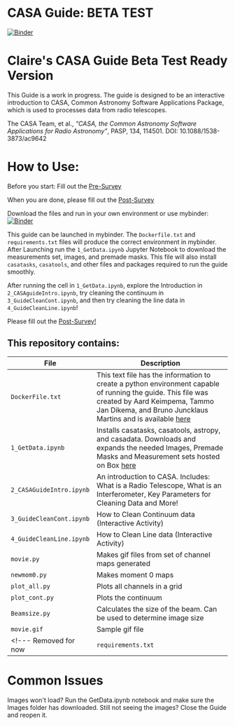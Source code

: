 # CASA Guide: BETA TEST

[![Binder](https://mybinder.org/badge_logo.svg)](https://mybinder.org/v2/gh/cat4rcc/casaguidebetaready/HEAD)

# Claire's CASA Guide Beta Test Ready Version

This Guide is a work in progress.  The guide is designed to be an interactive introduction to CASA, Common Astronomy Software Applications Package, which is used to processes data from radio telescopes.

The CASA Team, et al., *“CASA, the Common Astronomy Software Applications for Radio Astronomy”*, PASP, 134, 114501. DOI: 10.1088/1538-3873/ac9642

# How to Use: 

Before you start: 
Fill out the [Pre-Survey](https://docs.google.com/forms/d/e/1FAIpQLScGCtXByL3see-tT1fMqZQDn-rW3SxwGAAEy3nDJ3jf8Fbniw/viewform?usp=sf_link)

When you are done, please fill out the [Post-Survey](https://docs.google.com/forms/d/e/1FAIpQLSesKg9eb96SLz32fdsoe6cOoh7u8o6yH33n9Mb00h_CtPkg_A/viewform?usp=sf_link)

Download the files and run in your own environment or use mybinder:   [![Binder](https://mybinder.org/badge_logo.svg)](https://mybinder.org/v2/gh/cat4rcc/casaguidebetaready/HEAD)

This guide can be launched in mybinder. The `Dockerfile.txt` and `requirements.txt` files will produce the correct environment in mybinder. After Launching run the `1_GetData.ipynb` Jupyter Notebook to download the measurements set, images, and premade masks. This file will also install `casatasks`, `casatools`, and other files and packages required to run the guide smoothly. 

After running the cell in `1_GetData.ipynb`, explore the Introduction in `2_CASAguideIntro.ipynb`, try cleaning the continuum in `3_GuideCleanCont.ipynb`, and then try cleaning the line data in `4_GuideCleanLine.ipynb`! 

Please fill out the [Post-Survey!](https://docs.google.com/forms/d/e/1FAIpQLSesKg9eb96SLz32fdsoe6cOoh7u8o6yH33n9Mb00h_CtPkg_A/viewform?usp=sf_link)



## This repository contains:

| File  | Description  |
| -------- | ------- |
| `DockerFile.txt` | This text file has the information to create a python environment capable of running the guide. This file was created by Aard Keimpema, Tammo Jan Dikema, and Bruno Juncklaus Martins and is available [here](https://github.com/aardk/jupyter-casa) |
| `1_GetData.ipynb` | Installs casatasks, casatools, astropy, and casadata. Downloads and expands the needed Images, Premade Masks and Measurement sets hosted on Box [here](https://virginia.box.com/s/qhc736l24ikriadqvflnf0drhed7ll9z) |
| `2_CASAGuideIntro.ipynb` | An introduction to CASA. Includes: What is a Radio Telescope, What is an Interferometer, Key Parameters for Cleaning Data and More!  |
| `3_GuideCleanCont.ipynb` |  How to Clean Continuum data (Interactive Activity)   |
| `4_GuideCleanLine.ipynb`  | How to Clean Line data (Interactive Activity) |  
| `movie.py` | Makes gif files from set of channel maps generated |
| `newmom0.py` | Makes moment 0 maps  |
| `plot_all.py` | Plots all channels in a grid  |
| `plot_cont.py`  | Plots the continuum  |  
| `Beamsize.py`  | Calculates the size of the beam. Can be used to determine image size |
| `movie.gif` | Sample gif file |
<!---  Removed for now | `requirements.txt` | This text file contains the required dependencies to run the Guide  | ---> 


# Common Issues 

Images won't load? Run the GetData.ipynb notebook and make sure the Images folder has downloaded. Still not seeing the images? Close the Guide and reopen it. 




